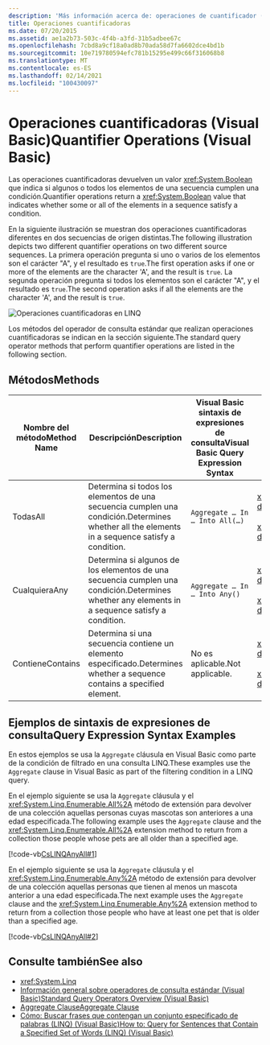 ```yaml
---
description: 'Más información acerca de: operaciones de cuantificador (Visual Basic)'
title: Operaciones cuantificadoras
ms.date: 07/20/2015
ms.assetid: ae1a2b73-503c-4f4b-a3fd-31b5adbee67c
ms.openlocfilehash: 7cbd8a9cf18a0ad8b70ada58d7fa6602dce4bd1b
ms.sourcegitcommit: 10e719780594efc781b15295e499c66f316068b8
ms.translationtype: MT
ms.contentlocale: es-ES
ms.lasthandoff: 02/14/2021
ms.locfileid: "100430097"
---
```

# <a name="quantifier-operations-visual-basic"></a><span data-ttu-id="0b4db-103">Operaciones cuantificadoras (Visual Basic)</span><span class="sxs-lookup"><span data-stu-id="0b4db-103">Quantifier Operations (Visual Basic)</span></span>

<span data-ttu-id="0b4db-104">Las operaciones cuantificadoras devuelven un valor <xref:System.Boolean> que indica si algunos o todos los elementos de una secuencia cumplen una condición.</span><span class="sxs-lookup"><span data-stu-id="0b4db-104">Quantifier operations return a <xref:System.Boolean> value that indicates whether some or all of the elements in a sequence satisfy a condition.</span></span>  
  
 <span data-ttu-id="0b4db-105">En la siguiente ilustración se muestran dos operaciones cuantificadoras diferentes en dos secuencias de origen distintas.</span><span class="sxs-lookup"><span data-stu-id="0b4db-105">The following illustration depicts two different quantifier operations on two different source sequences.</span></span> <span data-ttu-id="0b4db-106">La primera operación pregunta si uno o varios de los elementos son el carácter "A", y el resultado es `true`.</span><span class="sxs-lookup"><span data-stu-id="0b4db-106">The first operation asks if one or more of the elements are the character 'A', and the result is `true`.</span></span> <span data-ttu-id="0b4db-107">La segunda operación pregunta si todos los elementos son el carácter "A", y el resultado es `true`.</span><span class="sxs-lookup"><span data-stu-id="0b4db-107">The second operation asks if all the elements are the character 'A', and the result is `true`.</span></span>  
  
 ![Operaciones cuantificadoras en LINQ](./media/quantifier-operations/linq-quantifier-operations.png)  
  
 <span data-ttu-id="0b4db-109">Los métodos del operador de consulta estándar que realizan operaciones cuantificadoras se indican en la sección siguiente.</span><span class="sxs-lookup"><span data-stu-id="0b4db-109">The standard query operator methods that perform quantifier operations are listed in the following section.</span></span>  
  
## <a name="methods"></a><span data-ttu-id="0b4db-110">Métodos</span><span class="sxs-lookup"><span data-stu-id="0b4db-110">Methods</span></span>  
  
|<span data-ttu-id="0b4db-111">Nombre del método</span><span class="sxs-lookup"><span data-stu-id="0b4db-111">Method Name</span></span>|<span data-ttu-id="0b4db-112">Descripción</span><span class="sxs-lookup"><span data-stu-id="0b4db-112">Description</span></span>|<span data-ttu-id="0b4db-113">Visual Basic sintaxis de expresiones de consulta</span><span class="sxs-lookup"><span data-stu-id="0b4db-113">Visual Basic Query Expression Syntax</span></span>|<span data-ttu-id="0b4db-114">Más información</span><span class="sxs-lookup"><span data-stu-id="0b4db-114">More Information</span></span>|  
|-----------------|-----------------|------------------------------------------|----------------------|  
|<span data-ttu-id="0b4db-115">Todas</span><span class="sxs-lookup"><span data-stu-id="0b4db-115">All</span></span>|<span data-ttu-id="0b4db-116">Determina si todos los elementos de una secuencia cumplen una condición.</span><span class="sxs-lookup"><span data-stu-id="0b4db-116">Determines whether all the elements in a sequence satisfy a condition.</span></span>|`Aggregate … In … Into All(…)`|<xref:System.Linq.Enumerable.All%2A?displayProperty=nameWithType><br /><br /> <xref:System.Linq.Queryable.All%2A?displayProperty=nameWithType>|  
|<span data-ttu-id="0b4db-117">Cualquiera</span><span class="sxs-lookup"><span data-stu-id="0b4db-117">Any</span></span>|<span data-ttu-id="0b4db-118">Determina si algunos de los elementos de una secuencia cumplen una condición.</span><span class="sxs-lookup"><span data-stu-id="0b4db-118">Determines whether any elements in a sequence satisfy a condition.</span></span>|`Aggregate … In … Into Any()`|<xref:System.Linq.Enumerable.Any%2A?displayProperty=nameWithType><br /><br /> <xref:System.Linq.Queryable.Any%2A?displayProperty=nameWithType>|  
|<span data-ttu-id="0b4db-119">Contiene</span><span class="sxs-lookup"><span data-stu-id="0b4db-119">Contains</span></span>|<span data-ttu-id="0b4db-120">Determina si una secuencia contiene un elemento especificado.</span><span class="sxs-lookup"><span data-stu-id="0b4db-120">Determines whether a sequence contains a specified element.</span></span>|<span data-ttu-id="0b4db-121">No es aplicable.</span><span class="sxs-lookup"><span data-stu-id="0b4db-121">Not applicable.</span></span>|<xref:System.Linq.Enumerable.Contains%2A?displayProperty=nameWithType><br /><br /> <xref:System.Linq.Queryable.Contains%2A?displayProperty=nameWithType>|  
  
## <a name="query-expression-syntax-examples"></a><span data-ttu-id="0b4db-122">Ejemplos de sintaxis de expresiones de consulta</span><span class="sxs-lookup"><span data-stu-id="0b4db-122">Query Expression Syntax Examples</span></span>  

 <span data-ttu-id="0b4db-123">En estos ejemplos se usa la `Aggregate` cláusula en Visual Basic como parte de la condición de filtrado en una consulta LINQ.</span><span class="sxs-lookup"><span data-stu-id="0b4db-123">These examples use the `Aggregate` clause in Visual Basic as part of the filtering condition in a LINQ query.</span></span>  
  
 <span data-ttu-id="0b4db-124">En el ejemplo siguiente se usa la `Aggregate` cláusula y el <xref:System.Linq.Enumerable.All%2A> método de extensión para devolver de una colección aquellas personas cuyas mascotas son anteriores a una edad especificada.</span><span class="sxs-lookup"><span data-stu-id="0b4db-124">The following example uses the `Aggregate` clause and the <xref:System.Linq.Enumerable.All%2A> extension method to return from a collection those people whose pets are all older than a specified age.</span></span>  
  
 [!code-vb[CsLINQAnyAll#1](~/samples/snippets/visualbasic/VS_Snippets_VBCSharp/CsLINQAnyAll/VB/AnyAll.vb#1)]  
  
 <span data-ttu-id="0b4db-125">En el ejemplo siguiente se usa la `Aggregate` cláusula y el <xref:System.Linq.Enumerable.Any%2A> método de extensión para devolver de una colección aquellas personas que tienen al menos un mascota anterior a una edad especificada.</span><span class="sxs-lookup"><span data-stu-id="0b4db-125">The next example uses the `Aggregate` clause and the <xref:System.Linq.Enumerable.Any%2A> extension method to return from a collection those people who have at least one pet that is older than a specified age.</span></span>  
  
 [!code-vb[CsLINQAnyAll#2](~/samples/snippets/visualbasic/VS_Snippets_VBCSharp/CsLINQAnyAll/VB/AnyAll.vb#2)]  
  
## <a name="see-also"></a><span data-ttu-id="0b4db-126">Consulte también</span><span class="sxs-lookup"><span data-stu-id="0b4db-126">See also</span></span>

- <xref:System.Linq>
- [<span data-ttu-id="0b4db-127">Información general sobre operadores de consulta estándar (Visual Basic)</span><span class="sxs-lookup"><span data-stu-id="0b4db-127">Standard Query Operators Overview (Visual Basic)</span></span>](standard-query-operators-overview.md)
- [<span data-ttu-id="0b4db-128">Aggregate Clause</span><span class="sxs-lookup"><span data-stu-id="0b4db-128">Aggregate Clause</span></span>](../../../language-reference/queries/aggregate-clause.md)
- [<span data-ttu-id="0b4db-129">Cómo: Buscar frases que contengan un conjunto especificado de palabras (LINQ) (Visual Basic)</span><span class="sxs-lookup"><span data-stu-id="0b4db-129">How to: Query for Sentences that Contain a Specified Set of Words (LINQ) (Visual Basic)</span></span>](how-to-query-for-sentences-that-contain-a-specified-set-of-words.md)
